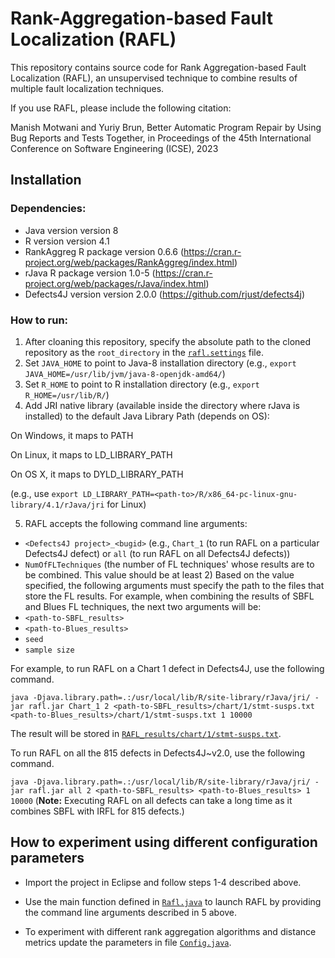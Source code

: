 # Rank-Aggregation-based Fault Localization (RAFL)

This repository contains source code for Rank Aggregation-based Fault Localization (RAFL), an unsupervised technique to combine results of multiple fault localization techniques. 

If you use RAFL, please include the following citation:

Manish Motwani and Yuriy Brun, Better Automatic Program Repair by Using Bug Reports and Tests Together, in Proceedings of the 45th International Conference on Software Engineering (ICSE), 2023

## Installation
### Dependencies:
- Java version version 8
- R version version 4.1
- RankAggreg R package version 0.6.6 (https://cran.r-project.org/web/packages/RankAggreg/index.html)
- rJava R package version 1.0-5 (https://cran.r-project.org/web/packages/rJava/index.html)
- Defects4J version version 2.0.0 (https://github.com/rjust/defects4j) 

### How to run:
1. After cloaning this repository, specify the absolute path to the cloned repository as the `root_directory` in the [`rafl.settings`](https://github.com/LASER-UMASS/RAFL/blob/main/rafl.settings) file. 
2. Set `JAVA_HOME` to point to Java-8 installation directory (e.g., `export JAVA_HOME=/usr/lib/jvm/java-8-openjdk-amd64/`)
3. Set `R_HOME` to point to R installation directory (e.g., `export R_HOME=/usr/lib/R/`)
4. Add JRI native library (available inside the directory where rJava is installed) to the default Java Library Path (depends on OS):

On Windows, it maps to PATH

On Linux, it maps to LD_LIBRARY_PATH

On OS X, it maps to DYLD_LIBRARY_PATH 

(e.g., use `export LD_LIBRARY_PATH=<path-to>/R/x86_64-pc-linux-gnu-library/4.1/rJava/jri` for Linux) 

5. RAFL accepts the following command line arguments:

- `<Defects4J project>_<bugid>` (e.g., `Chart_1` (to run RAFL on a particular Defects4J defect) or `all` (to run RAFL on all Defects4J defects))
- `NumOfFLTechniques` (the number of FL techniques' whose results are to be combined. This value should be at least 2)
Based on the value specified, the following arguments must specify the path to the files that store the FL results. 
For example, when combining the results of SBFL and Blues FL techniques, the next two arguments will be: 
- `<path-to-SBFL_results>` 
- `<path-to-Blues_results>`
- `seed`
- `sample size`

For example, to run RAFL on a Chart 1 defect in Defects4J, use the following command.

`java -Djava.library.path=.:/usr/local/lib/R/site-library/rJava/jri/ -jar rafl.jar Chart_1 2 <path-to-SBFL_results>/chart/1/stmt-susps.txt <path-to-Blues_results>/chart/1/stmt-susps.txt 1 10000`

The result will be stored in [`RAFL_results/chart/1/stmt-susps.txt`](https://github.com/LASER-UMASS/RAFL/blob/main/RAFL_results/chart/1/stmt-susps.txt).

To run RAFL on all the 815 defects in Defects4J~v2.0, use the following command. 

`java -Djava.library.path=.:/usr/local/lib/R/site-library/rJava/jri/ -jar rafl.jar all 2 <path-to-SBFL_results> <path-to-Blues_results> 1 10000` 
(**Note:** Executing RAFL on all defects can take a long time as it combines SBFL with IRFL for 815 defects.)

## How to experiment using different configuration parameters

- Import the project in Eclipse and follow steps 1-4 described above. 

- Use the main function defined in [`Rafl.java`](https://github.com/LASER-UMASS/RAFL/blob/main/src/mmotwani/rafl/main/Rafl.java) to launch RAFL 
by providing the command line arguments described in 5 above. 

- To experiment with different rank aggregation algorithms and distance metrics update the parameters 
in file [`Config.java`](https://github.com/LASER-UMASS/RAFL/blob/main/src/mmotwani/rafl/configuration/Config.java). 
